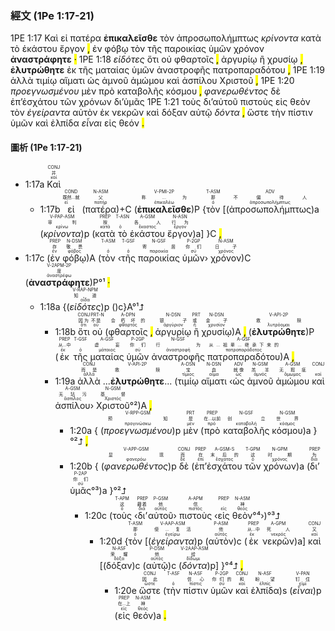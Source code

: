 ### 經文 (1Pe 1:17-21)

1PE 1:17 <span title="CONJ&#10;并&#10;καί">Καὶ</span> <span title="COND&#10;既然...就&#10;εἰ">εἰ</span> <span title="N-ASM&#10;父&#10;πατήρ">πατέρα</span> <span title="V-PMI-2P&#10;称...为&#10;ἐπικαλέω"><strong>ἐπικαλεῖσθε</strong></span> <span title="T-ASM&#10;那&#10;ὁ">τὸν</span> <span title="ADV&#10;不偏待人&#10;ἀπροσωπολήμπτως">ἀπροσωπολήμπτως</span> <span title="V-PAP-ASM&#10;审判&#10;κρίνω"><em>κρίνοντα</em></span> <span title="PREP&#10;按&#10;κατά">κατὰ</span> <span title="T-ASN&#10;&#10;ὁ">τὸ</span> <span title="A-GSM&#10;各人&#10;ἕκαστος">ἑκάστου</span> <span title="N-ASN&#10;行为&#10;ἔργον">ἔργον</span> <mark class="pm">,</mark> <span title="PREP&#10;存&#10;ἐν">ἐν</span> <span title="N-DSM&#10;敬畏&#10;φόβος">φόβῳ</span> <span title="T-ASM&#10;&#10;ὁ">τὸν</span> <span title="T-GSF&#10;&#10;ὁ">τῆς</span> <span title="N-GSF&#10;寄居&#10;παροικία">παροικίας</span> <span title="P-2GP&#10;你们&#10;σύ">ὑμῶν</span> <span title="N-ASM&#10;日子&#10;χρόνος">χρόνον</span> <span title="V-2APM-2P&#10;度&#10;ἀναστρέφω"><strong>ἀναστράφητε</strong></span> <mark class="pm">·</mark> 1PE 1:18 <span title="V-RAP-NPM&#10;知道&#10;οἶδα"><em>εἰδότες</em></span> <span title="CONJ&#10;因为&#10;ὅτι">ὅτι</span> <span title="PRT-N&#10;不是&#10;οὐ">οὐ</span> <span title="A-DPN&#10;会朽坏的&#10;φθαρτός">φθαρτοῖς</span> <mark class="pm">,</mark> <span title="N-DSN&#10;银子&#10;ἀργύριον">ἀργυρίῳ</span> <span title="PRT&#10;或&#10;ἤ">ἢ</span> <span title="N-DSN&#10;金子&#10;χρυσίον">χρυσίῳ</span> <mark class="pm">,</mark> <span title="V-API-2P&#10;救赎&#10;λυτρόομαι"><strong>ἐλυτρώθητε</strong></span> <span title="PREP&#10;从...中&#10;ἐκ">ἐκ</span> <span title="T-GSF&#10;&#10;ὁ">τῆς</span> <span title="A-GSF&#10;虚妄&#10;μάταιος">ματαίας</span> <span title="P-2GP&#10;你们&#10;σύ">ὑμῶν</span> <span title="N-GSF&#10;行为&#10;ἀναστροφή">ἀναστροφῆς</span> <span title="A-GSF&#10;从...祖辈...继承下来的&#10;πατροπαράδοτος">πατροπαραδότου</span> <mark class="pm">,</mark> 1PE 1:19 <span title="CONJ&#10;而是&#10;ἀλλά">ἀλλὰ</span> <span title="A-DSN&#10;宝&#10;τίμιος">τιμίῳ</span> <span title="N-DSN&#10;血&#10;αἷμα">αἵματι</span> <span title="ADV&#10;就像&#10;ὡς">ὡς</span> <span title="N-GSM&#10;羔羊&#10;ἀμνός">ἀμνοῦ</span> <span title="A-GSM&#10;无瑕疵&#10;ἄμωμος">ἀμώμου</span> <span title="CONJ&#10;&#10;καί">καὶ</span> <span title="A-GSM&#10;无玷污&#10;ἄσπιλος">ἀσπίλου</span> <span title="N-GSM&#10;基督&#10;Χριστός">Χριστοῦ</span> <mark class="pm">,</mark> 1PE 1:20 <span title="V-RPP-GSM&#10;预知&#10;προγινώσκω"><em>προεγνωσμένου</em></span> <span title="PRT&#10;是&#10;μέν">μὲν</span> <span title="PREP&#10;在...以前&#10;πρό">πρὸ</span> <span title="N-GSF&#10;创立&#10;καταβολή">καταβολῆς</span> <span title="N-GSM&#10;世界&#10;κόσμος">κόσμου</span> <mark class="pm">,</mark> <span title="V-APP-GSM&#10;显现&#10;φανερόω"><em>φανερωθέντος</em></span> <span title="CONJ&#10;而&#10;δέ">δὲ</span> <span title="PREP&#10;在&#10;ἐπί">ἐπ’</span><span title="A-GSM-S&#10;末后的&#10;ἔσχατος">ἐσχάτου</span> <span title="T-GPM&#10;这&#10;ὁ">τῶν</span> <span title="N-GPM&#10;时期&#10;χρόνος">χρόνων</span> <span title="PREP&#10;为&#10;διά">δι’</span><span title="P-2AP&#10;你们&#10;σύ">ὑμᾶς</span> 1PE 1:21 <span title="T-APM&#10;这&#10;ὁ">τοὺς</span> <span title="PREP&#10;藉着&#10;διά">δι’</span><span title="P-GSM&#10;他&#10;αὐτός">αὐτοῦ</span> <span title="A-APM&#10;信&#10;πιστός">πιστοὺς</span> <span title="PREP&#10;&#10;εἰς">εἰς</span> <span title="N-ASM&#10;神&#10;θεός">θεὸν</span> <span title="T-ASM&#10;那&#10;ὁ">τὸν</span> <span title="V-AAP-ASM&#10;使...复活&#10;ἐγείρω"><em>ἐγείραντα</em></span> <span title="P-ASM&#10;他&#10;αὐτός">αὐτὸν</span> <span title="PREP&#10;从...中&#10;ἐκ">ἐκ</span> <span title="A-GPM&#10;死人&#10;νεκρός">νεκρῶν</span> <span title="CONJ&#10;又&#10;καί">καὶ</span> <span title="N-ASF&#10;荣耀&#10;δόξα">δόξαν</span> <span title="P-DSM&#10;他&#10;αὐτός">αὐτῷ</span> <span title="V-2AAP-ASM&#10;给&#10;δίδωμι"><em>δόντα</em></span> <mark class="pm">,</mark> <span title="CONJ&#10;因此&#10;ὥστε">ὥστε</span> <span title="T-ASF&#10;&#10;ὁ">τὴν</span> <span title="N-ASF&#10;信心&#10;πίστις">πίστιν</span> <span title="P-2GP&#10;你们的&#10;σύ">ὑμῶν</span> <span title="CONJ&#10;和&#10;καί">καὶ</span> <span title="N-ASF&#10;盼望&#10;ἐλπίς">ἐλπίδα</span> <span title="V-PAN&#10;钉住&#10;εἰμί"><em>εἶναι</em></span> <span title="PREP&#10;在...上&#10;εἰς">εἰς</span> <span title="N-ASM&#10;神&#10;θεός">θεόν</span> <mark class="pm">.</mark> 

#### 圖析 (1Pe 1:17-21)

- 1:17a <RUBY><ruby><ruby>Καὶ<rt>καί</rt></ruby><rt>并</rt></ruby><rt>CONJ</rt></RUBY> 
	- 1:17b <RUBY><ruby><ruby>εἰ<rt>εἰ</rt></ruby><rt>既然...就</rt></ruby><rt>COND</rt></RUBY> (<RUBY><ruby><ruby>πατέρα<rt>πατήρ</rt></ruby><rt>父</rt></ruby><rt>N-ASM</rt></RUBY>)+C (<RUBY><ruby><ruby><strong>ἐπικαλεῖσθε</strong><rt>ἐπικαλέω</rt></ruby><rt>称...为</rt></ruby><rt>V-PMI-2P</rt></RUBY>)P {<RUBY><ruby><ruby>τὸν<rt>ὁ</rt></ruby><rt>那</rt></ruby><rt>T-ASM</rt></RUBY> [(<RUBY><ruby><ruby>ἀπροσωπολήμπτως<rt>ἀπροσωπολήμπτως</rt></ruby><rt>不偏待人</rt></ruby><rt>ADV</rt></RUBY>)a (<RUBY><ruby><ruby><em>κρίνοντα</em><rt>κρίνω</rt></ruby><rt>审判</rt></ruby><rt>V-PAP-ASM</rt></RUBY>)p (<RUBY><ruby><ruby>κατὰ<rt>κατά</rt></ruby><rt>按</rt></ruby><rt>PREP</rt></RUBY> <RUBY><ruby><ruby>τὸ<rt>ὁ</rt></ruby><rt></rt></ruby><rt>T-ASN</rt></RUBY> <RUBY><ruby><ruby>ἑκάστου<rt>ἕκαστος</rt></ruby><rt>各人</rt></ruby><rt>A-GSM</rt></RUBY> <RUBY><ruby><ruby>ἔργον<rt>ἔργον</rt></ruby><rt>行为</rt></ruby><rt>N-ASN</rt></RUBY>)a] }C <mark class="pm">,</mark> 
- 1:17c (<RUBY><ruby><ruby>ἐν<rt>ἐν</rt></ruby><rt>存</rt></ruby><rt>PREP</rt></RUBY> <RUBY><ruby><ruby>φόβῳ<rt>φόβος</rt></ruby><rt>敬畏</rt></ruby><rt>N-DSM</rt></RUBY>)A (<RUBY><ruby><ruby>τὸν<rt>ὁ</rt></ruby><rt></rt></ruby><rt>T-ASM</rt></RUBY> ‹<RUBY><ruby><ruby>τῆς<rt>ὁ</rt></ruby><rt></rt></ruby><rt>T-GSF</rt></RUBY> <RUBY><ruby><ruby>παροικίας<rt>παροικία</rt></ruby><rt>寄居</rt></ruby><rt>N-GSF</rt></RUBY> <RUBY><ruby><ruby>ὑμῶν<rt>σύ</rt></ruby><rt>你们</rt></ruby><rt>P-2GP</rt></RUBY>› <RUBY><ruby><ruby>χρόνον<rt>χρόνος</rt></ruby><rt>日子</rt></ruby><rt>N-ASM</rt></RUBY>)C (<RUBY><ruby><ruby><strong>ἀναστράφητε</strong><rt>ἀναστρέφω</rt></ruby><rt>度</rt></ruby><rt>V-2APM-2P</rt></RUBY>)P°¹ <mark class="pm">·</mark> 
	- 1:18a {(<RUBY><ruby><ruby><em>εἰδότες</em><rt>οἶδα</rt></ruby><rt>知道</rt></ruby><rt>V-RAP-NPM</rt></RUBY>)p ()c}A°¹⮥
		- 1:18b <RUBY><ruby><ruby>ὅτι<rt>ὅτι</rt></ruby><rt>因为</rt></ruby><rt>CONJ</rt></RUBY> <RUBY><ruby><ruby>οὐ<rt>οὐ</rt></ruby><rt>不是</rt></ruby><rt>PRT-N</rt></RUBY> (<RUBY><ruby><ruby>φθαρτοῖς<rt>φθαρτός</rt></ruby><rt>会朽坏的</rt></ruby><rt>A-DPN</rt></RUBY> <mark class="pm">,</mark> <RUBY><ruby><ruby>ἀργυρίῳ<rt>ἀργύριον</rt></ruby><rt>银子</rt></ruby><rt>N-DSN</rt></RUBY> <RUBY><ruby><ruby>ἢ<rt>ἤ</rt></ruby><rt>或</rt></ruby><rt>PRT</rt></RUBY> <RUBY><ruby><ruby>χρυσίῳ<rt>χρυσίον</rt></ruby><rt>金子</rt></ruby><rt>N-DSN</rt></RUBY>)A <mark class="pm">,</mark> (<RUBY><ruby><ruby><strong>ἐλυτρώθητε</strong><rt>λυτρόομαι</rt></ruby><rt>救赎</rt></ruby><rt>V-API-2P</rt></RUBY>)P (<RUBY><ruby><ruby>ἐκ<rt>ἐκ</rt></ruby><rt>从...中</rt></ruby><rt>PREP</rt></RUBY> <RUBY><ruby><ruby>τῆς<rt>ὁ</rt></ruby><rt></rt></ruby><rt>T-GSF</rt></RUBY> <RUBY><ruby><ruby>ματαίας<rt>μάταιος</rt></ruby><rt>虚妄</rt></ruby><rt>A-GSF</rt></RUBY> <RUBY><ruby><ruby>ὑμῶν<rt>σύ</rt></ruby><rt>你们</rt></ruby><rt>P-2GP</rt></RUBY> <RUBY><ruby><ruby>ἀναστροφῆς<rt>ἀναστροφή</rt></ruby><rt>行为</rt></ruby><rt>N-GSF</rt></RUBY> <RUBY><ruby><ruby>πατροπαραδότου<rt>πατροπαράδοτος</rt></ruby><rt>从...祖辈...继承下来的</rt></ruby><rt>A-GSF</rt></RUBY>)A <mark class="pm">,</mark> 
		- 1:19a <RUBY><ruby><ruby>ἀλλὰ<rt>ἀλλά</rt></ruby><rt>而是</rt></ruby><rt>CONJ</rt></RUBY> ...<RUBY><ruby><ruby><strong>ἐλυτρώθητε</strong><rt></rt></ruby><rt>救赎</rt></ruby><rt>V-API-2P</rt></RUBY>... (<RUBY><ruby><ruby>τιμίῳ<rt>τίμιος</rt></ruby><rt>宝</rt></ruby><rt>A-DSN</rt></RUBY> <RUBY><ruby><ruby>αἵματι<rt>αἷμα</rt></ruby><rt>血</rt></ruby><rt>N-DSN</rt></RUBY> ‹<RUBY><ruby><ruby>ὡς<rt>ὡς</rt></ruby><rt>就像</rt></ruby><rt>ADV</rt></RUBY> <RUBY><ruby><ruby>ἀμνοῦ<rt>ἀμνός</rt></ruby><rt>羔羊</rt></ruby><rt>N-GSM</rt></RUBY> <RUBY><ruby><ruby>ἀμώμου<rt>ἄμωμος</rt></ruby><rt>无瑕疵</rt></ruby><rt>A-GSM</rt></RUBY> <RUBY><ruby><ruby>καὶ<rt>καί</rt></ruby><rt></rt></ruby><rt>CONJ</rt></RUBY> <RUBY><ruby><ruby>ἀσπίλου<rt>ἄσπιλος</rt></ruby><rt>无玷污</rt></ruby><rt>A-GSM</rt></RUBY>› <RUBY><ruby><ruby>Χριστοῦ<rt>Χριστός</rt></ruby><rt>基督</rt></ruby><rt>N-GSM</rt></RUBY>°²)A <mark class="pm">,</mark> 
			- 1:20a { (<RUBY><ruby><ruby><em>προεγνωσμένου</em><rt>προγινώσκω</rt></ruby><rt>预知</rt></ruby><rt>V-RPP-GSM</rt></RUBY>)p <RUBY><ruby><ruby>μὲν<rt>μέν</rt></ruby><rt>是</rt></ruby><rt>PRT</rt></RUBY> (<RUBY><ruby><ruby>πρὸ<rt>πρό</rt></ruby><rt>在...以前</rt></ruby><rt>PREP</rt></RUBY> <RUBY><ruby><ruby>καταβολῆς<rt>καταβολή</rt></ruby><rt>创立</rt></ruby><rt>N-GSF</rt></RUBY> <RUBY><ruby><ruby>κόσμου<rt>κόσμος</rt></ruby><rt>世界</rt></ruby><rt>N-GSM</rt></RUBY>)a }°²⮥ <mark class="pm">,</mark> 
			- 1:20b { (<RUBY><ruby><ruby><em>φανερωθέντος</em><rt>φανερόω</rt></ruby><rt>显现</rt></ruby><rt>V-APP-GSM</rt></RUBY>)p <RUBY><ruby><ruby>δὲ<rt>δέ</rt></ruby><rt>而</rt></ruby><rt>CONJ</rt></RUBY> (<RUBY><ruby><ruby>ἐπ’<rt>ἐπί</rt></ruby><rt>在</rt></ruby><rt>PREP</rt></RUBY><RUBY><ruby><ruby>ἐσχάτου<rt>ἔσχατος</rt></ruby><rt>末后的</rt></ruby><rt>A-GSM-S</rt></RUBY> <RUBY><ruby><ruby>τῶν<rt>ὁ</rt></ruby><rt>这</rt></ruby><rt>T-GPM</rt></RUBY> <RUBY><ruby><ruby>χρόνων<rt>χρόνος</rt></ruby><rt>时期</rt></ruby><rt>N-GPM</rt></RUBY>)a (<RUBY><ruby><ruby>δι’<rt>διά</rt></ruby><rt>为</rt></ruby><rt>PREP</rt></RUBY><RUBY><ruby><ruby>ὑμᾶς<rt>σύ</rt></ruby><rt>你们</rt></ruby><rt>P-2AP</rt></RUBY>°³)a }°²⮥
				- 1:20c (<RUBY><ruby><ruby>τοὺς<rt>ὁ</rt></ruby><rt>这</rt></ruby><rt>T-APM</rt></RUBY> ‹<RUBY><ruby><ruby>δι’<rt>διά</rt></ruby><rt>藉着</rt></ruby><rt>PREP</rt></RUBY><RUBY><ruby><ruby>αὐτοῦ<rt>αὐτός</rt></ruby><rt>他</rt></ruby><rt>P-GSM</rt></RUBY>› <RUBY><ruby><ruby>πιστοὺς<rt>πιστός</rt></ruby><rt>信</rt></ruby><rt>A-APM</rt></RUBY> ‹<RUBY><ruby><ruby>εἰς<rt>εἰς</rt></ruby><rt></rt></ruby><rt>PREP</rt></RUBY> <RUBY><ruby><ruby>θεὸν<rt>θεός</rt></ruby><rt>神</rt></ruby><rt>N-ASM</rt></RUBY>°⁴›)°³⮥
					- 1:20d {<RUBY><ruby><ruby>τὸν<rt>ὁ</rt></ruby><rt>那</rt></ruby><rt>T-ASM</rt></RUBY> [(<RUBY><ruby><ruby><em>ἐγείραντα</em><rt>ἐγείρω</rt></ruby><rt>使...复活</rt></ruby><rt>V-AAP-ASM</rt></RUBY>)p (<RUBY><ruby><ruby>αὐτὸν<rt>αὐτός</rt></ruby><rt>他</rt></ruby><rt>P-ASM</rt></RUBY>)c (<RUBY><ruby><ruby>ἐκ<rt>ἐκ</rt></ruby><rt>从...中</rt></ruby><rt>PREP</rt></RUBY> <RUBY><ruby><ruby>νεκρῶν<rt>νεκρός</rt></ruby><rt>死人</rt></ruby><rt>A-GPM</rt></RUBY>)a] <RUBY><ruby><ruby>καὶ<rt>καί</rt></ruby><rt>又</rt></ruby><rt>CONJ</rt></RUBY> [(<RUBY><ruby><ruby>δόξαν<rt>δόξα</rt></ruby><rt>荣耀</rt></ruby><rt>N-ASF</rt></RUBY>)c (<RUBY><ruby><ruby>αὐτῷ<rt>αὐτός</rt></ruby><rt>他</rt></ruby><rt>P-DSM</rt></RUBY>)c (<RUBY><ruby><ruby><em>δόντα</em><rt>δίδωμι</rt></ruby><rt>给</rt></ruby><rt>V-2AAP-ASM</rt></RUBY>)p] }°⁴⮥ <mark class="pm">,</mark>
						- 1:20e <RUBY><ruby><ruby>ὥστε<rt>ὥστε</rt></ruby><rt>因此</rt></ruby><rt>CONJ</rt></RUBY> (<RUBY><ruby><ruby>τὴν<rt>ὁ</rt></ruby><rt></rt></ruby><rt>T-ASF</rt></RUBY> <RUBY><ruby><ruby>πίστιν<rt>πίστις</rt></ruby><rt>信心</rt></ruby><rt>N-ASF</rt></RUBY> <RUBY><ruby><ruby>ὑμῶν<rt>σύ</rt></ruby><rt>你们的</rt></ruby><rt>P-2GP</rt></RUBY> <RUBY><ruby><ruby>καὶ<rt>καί</rt></ruby><rt>和</rt></ruby><rt>CONJ</rt></RUBY> <RUBY><ruby><ruby>ἐλπίδα<rt>ἐλπίς</rt></ruby><rt>盼望</rt></ruby><rt>N-ASF</rt></RUBY>)s (<RUBY><ruby><ruby><em>εἶναι</em><rt>εἰμί</rt></ruby><rt>钉住</rt></ruby><rt>V-PAN</rt></RUBY>)p (<RUBY><ruby><ruby>εἰς<rt>εἰς</rt></ruby><rt>在...上</rt></ruby><rt>PREP</rt></RUBY> <RUBY><ruby><ruby>θεόν<rt>θεός</rt></ruby><rt>神</rt></ruby><rt>N-ASM</rt></RUBY>)a <mark class="pm">.</mark> 